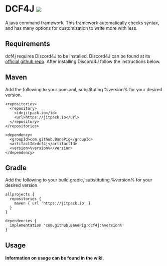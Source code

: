 # DCF4J [![](https://jitpack.io/v/BanePig/dcf4j.svg)](https://jitpack.io/#BanePig/dcf4j)

A java command framework. This framework automatically checks syntax, and has many options for customization to write more with less.

## Requirements

dcf4j requires Discord4J to be installed. Discord4J can be found at its [official github repo](https://github.com/Discord4J/Discord4J).
After installing Discord4J follow the instructions below.

## Maven

Add the following to your pom.xml, substituting %version% for your desired version.
```
<repositories>
  <repository>
    <id>jitpack.io</id>
    <url>https://jitpack.io</url>
  </repository>
</repositories>
```

```
<dependency>
  <groupId>com.github.BanePig</groupId>
  <artifactId>dcf4j</artifactId>
  <version>%version%</version>
</dependency>
```

## Gradle

Add the following to your build.gradle, substituting %version% for your desired version.
```
allprojects {
  repositories {
    maven { url 'https://jitpack.io' }
  }
}
```
  
```
dependencies {
  implementation 'com.github.BanePig:dcf4j:%version%'
}
```

## Usage

#### Information on usage can be found in the wiki.
